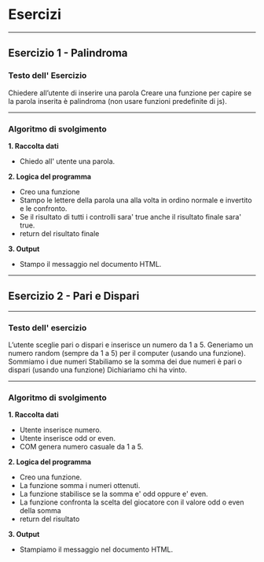 # Esercizi

---

## Esercizio 1 - Palindroma

### Testo dell' Esercizio

Chiedere all’utente di inserire una parola
Creare una funzione per capire se la parola inserita è palindroma (non usare funzioni predefinite di js).

---

### Algoritmo di svolgimento

**1. Raccolta dati**

- Chiedo all' utente una parola.

**2. Logica del programma**

- Creo una funzione
- Stampo le lettere della parola una alla volta in ordino normale e invertito e le confronto.
- Se il risultato di tutti i controlli sara' true anche il risultato finale sara' true.
- return del risultato finale

**3. Output**
- Stampo il messaggio nel documento HTML.

---

## Esercizio 2 - Pari e Dispari 

---

### Testo dell' esercizio

L’utente sceglie pari o dispari e inserisce un numero da 1 a 5.
Generiamo un numero random (sempre da 1 a 5) per il computer (usando una funzione).
Sommiamo i due numeri
Stabiliamo se la somma dei due numeri è pari o dispari (usando una funzione)
Dichiariamo chi ha vinto.

---

### Algoritmo di svolgimento

**1. Raccolta dati**

- Utente inserisce numero. 
- Utente inserisce odd or even.
- COM genera numero casuale da 1 a 5.

**2. Logica del programma**

- Creo una funzione.
- La funzione somma i numeri ottenuti.
- La funzione stabilisce se la somma e' odd oppure e' even.
- La funzione confronta la scelta del giocatore con il valore odd o even della somma
- return del risultato


**3. Output**

- Stampiamo il messaggio nel documento HTML.
